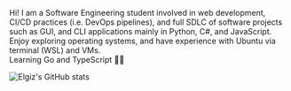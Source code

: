 Hi! I am a Software Engineering student involved in web development, CI/CD practices (i.e. DevOps pipelines), and full SDLC of software projects such as GUI, and CLI applications mainly in Python, C#, and JavaScript. Enjoy exploring operating systems, and have experience with Ubuntu via terminal (WSL) and VMs.  
Learning Go and TypeScript 👨‍💻

![Elgiz's GitHub stats](https://github-readme-stats.vercel.app/api?username=elgizabbasov&show_icons=true&theme=react)
